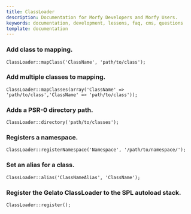 ```yaml
---
title: ClassLoader
description: Documentation for Morfy Developers and Morfy Users.
keywords: documentation, development, lessons, faq, cms, questions
template: documentation
---
```


### Add class to mapping.
```
ClassLoader::mapClass('ClassName', 'path/to/class');
```

### Add multiple classes to mapping.
```
ClassLoader::mapClasses(array('ClassName' => 'path/to/class','ClassName' => 'path/to/class'));
```

### Adds a PSR-0 directory path.
```
ClassLoader::directory('path/to/classes');
```

### Registers a namespace.
```
ClassLoader::registerNamespace('Namespace', '/path/to/namespace/');
```

### Set an alias for a class.
```
ClassLoader::alias('ClassNameAlias', 'ClassName');
```

### Register the Gelato ClassLoader to the SPL autoload stack.
```
ClassLoader::register();
```
